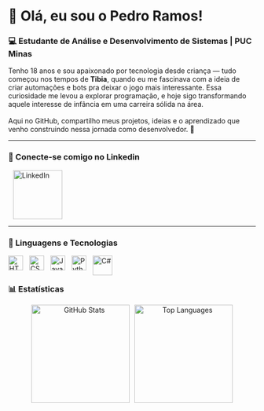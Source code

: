 <h1 align="left">👋 Olá, eu sou o Pedro Ramos!</h1>

<h3 align="left">💻 Estudante de Análise e Desenvolvimento de Sistemas | PUC Minas</h3>

<p align="left">
    Tenho 18 anos e sou apaixonado por tecnologia desde criança — tudo começou nos tempos de <b>Tibia</b>, quando eu me fascinava com a ideia de criar automações e bots pra deixar o jogo mais interessante. Essa curiosidade me levou a explorar programação, e hoje sigo transformando aquele interesse de infância em uma carreira sólida na área.  
    <br><br>
    Aqui no GitHub, compartilho meus projetos, ideias e o aprendizado que venho construindo nessa jornada como desenvolvedor. 🚀
</p>

---
###  🔗 Conecte-se comigo no Linkedin

<p align="left">
    <a href="https://www.linkedin.com/in/pramosdev/" target="_blank">
        <img 
            alt="LinkedIn" 
            title="Conecte-se comigo no LinkedIn" 
            src="https://content.linkedin.com/content/dam/me/business/en-us/amp/xbu/linkedin-revised-brand-guidelines/linkedin-logo/fg/brandg-linkedinlogo-hero-logo-dsk-v01.png/jcr:content/renditions/brandg-linkedinlogo-hero-logo-dsk-v01-2x.png"
            width="100"
            style="margin-left: 10px;"
        />
    </a>
</p>

---

### 🤖 Linguagens e Tecnologias

<img 
    align="left" 
    alt="HTML"
    title="HTML" 
    width="30px" 
    style="padding-right: 10px;" 
    src="https://cdn.jsdelivr.net/gh/devicons/devicon@latest/icons/html5/html5-original.svg" 
/>
<img 
    align="left" 
    alt="CSS" 
    title="CSS"
    width="30px" 
    style="padding-right: 10px;" 
    src="https://cdn.jsdelivr.net/gh/devicons/devicon@latest/icons/css3/css3-original.svg" 
/>
<img 
    align="left" 
    alt="JavaScript" 
    title="JavaScript"
    width="30px" 
    style="padding-right: 10px;" 
    src="https://cdn.jsdelivr.net/gh/devicons/devicon@latest/icons/javascript/javascript-original.svg" 
/>
<img 
    align="left" 
    alt="Python" 
    title="Python"
    width="30px" 
    style="padding-right: 10px;" 
    src="https://cdn.jsdelivr.net/gh/devicons/devicon@latest/icons/python/python-original.svg" 
/>
<img 
    align="left" 
    alt="C#" 
    title="C#" 
    width="40px" 
    style="padding-right: 10px;" 
    src="https://cdn.jsdelivr.net/gh/devicons/devicon@latest/icons/csharp/csharp-original.svg" 
/>


<br/>
<br/>

### 📊 Estatísticas

<div align="center" style="display: flex; justify-content: center; gap: 10px; flex-wrap: wrap;">
  <img 
    height="200" 
    src="https://github-readme-stats.vercel.app/api?username=devpramos&show_icons=true&theme=tokyonight&locale=pt-br&include_all_commits=true&cache_seconds=1800&cache_bust=20251019" 
    alt="GitHub Stats"
  />
  <img 
    height="200" 
    src="https://github-readme-stats.vercel.app/api/top-langs/?username=devpramos&theme=tokyonight&layout=compact&custom_title=Tecnologias&langs_count=9&cache_seconds=1800&cache_bust=20251019"
    alt="Top Languages"
  />
</div>
